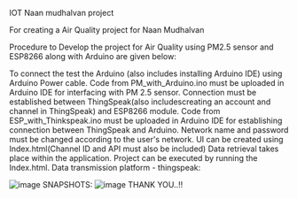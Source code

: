 IOT
Naan mudhalvan project

For creating a Air Quality project for Naan Mudhalvan

Procedure to Develop the project for Air Quality using PM2.5 sensor and ESP8266 along with Arduino are given below:

To connect the test the Arduino (also includes installing Arduino IDE) using Arduino Power cable.
Code from PM_with_Arduino.ino must be uploaded in Arduino IDE for interfacing with PM 2.5 sensor.
Connection must be established between ThingSpeak(also includescreating an account and channel in ThingSpeak) and ESP8266 module.
Code from ESP_with_Thinkspeak.ino must be uploaded in Arduino IDE for establishing connection between ThingSpeak and Arduino.
Network name and password must be changed according to the user's network.
UI can be created using Index.html(Channel ID and API must also be included)
Data retrieval takes place within the application.
Project can be executed by running the Index.html.
Data transmission platform - thingspeak:

![image](https://github.com/DivyadharshniKV/IOT/assets/141393401/9969fa5d-d181-42a4-8fe0-845bb846507c)
SNAPSHOTS:
![image](https://github.com/DivyadharshniKV/IOT/assets/141393401/b10a5f89-a1fb-4e33-9575-fa6f7aeb1715)
THANK YOU..!!


